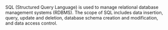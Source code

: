 SQL (Structured Query Language) is used to manage relational database management systems (RDBMS).
The scope of SQL includes data insertion, query, update and deletion, database schema creation and modification, and data access control.
